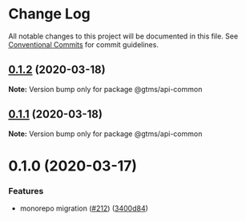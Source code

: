 # Change Log

All notable changes to this project will be documented in this file.
See [Conventional Commits](https://conventionalcommits.org) for commit guidelines.

## [0.1.2](https://github.com/gtms-org/gtms-frontend/compare/@gtms/api-common@0.1.1...@gtms/api-common@0.1.2) (2020-03-18)

**Note:** Version bump only for package @gtms/api-common





## [0.1.1](https://github.com/gtms-org/gtms-frontend/compare/@gtms/api-common@0.1.0...@gtms/api-common@0.1.1) (2020-03-18)

**Note:** Version bump only for package @gtms/api-common





# 0.1.0 (2020-03-17)


### Features

* monorepo migration ([#212](https://github.com/gtms-org/gtms-frontend/issues/212)) ([3400d84](https://github.com/gtms-org/gtms-frontend/commit/3400d84f411612076adba5920af8b323b55f473a))
